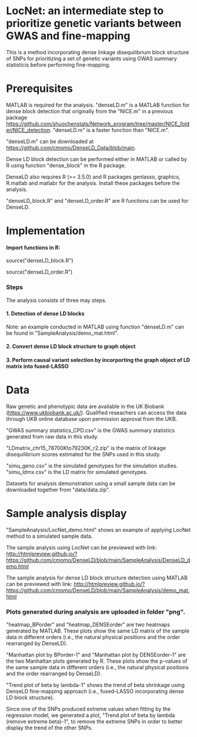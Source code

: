 # LocNet: an intermediate step to prioritize genetic variants between GWAS and fine-mapping 
This is a method incorporating dense linkage disequilibrium block structure of SNPs for prioritizing a set of genetic variants using GWAS summary statisticis before performing fine-mapping. 

# Prerequisites
MATLAB is required for the analysis.
"denseLD.m" is a MATLAB function for dense block detection that originally from the "NICE.m" in a previous package https://github.com/shuochenstats/Network_program/tree/master/NICE_folder/NICE_detection. "denseLD.m" is a faster function than "NICE.m". 

"denseLD.m" can be downloaded at https://github.com/cmomo/DenseLD_Data/blob/main. 

Dense LD block detection can be performed either in MATLAB or called by R using function "dense_block" in the R package. 

DenseLD also requires R (>= 3.5.0) and R packages genlasso, graphics, R.matlab and matlabr for the analysis. Install these packages before the analysis. 

"denseLD_block.R" and "denseLD_order.R" are R functions can be used for DenseLD.

# Implementation
#### Import functions in R:
source("denseLD_block.R")

source("denseLD_order.R")

### Steps
The analysis consists of three may steps.

#### 1. Detection of dense LD blocks
Note: an example conducted in MATLAB using function "denseLD.m" can be found in "SampleAnalysis/demo_mat.html".
#### 2. Convert dense LD block structure to graph object
#### 3. Perform causal variant selection by incorporting the graph object of LD matrix into fused-LASSO


# Data

Raw genetic and phenotypic data are available in the UK Biobank (https://www.ukbiobank.ac.uk/). Qualified reseachers can access the data through UKB online database upon permission approval from the UKB. 

"GWAS summary statistics_CPD.csv" is the GWAS summary statistics generated from raw data in this study.

"LDmatrix_chr15_78700Kto79230K_r2.zip" is the matrix of linkage disequilibrium scores estimated for the SNPs used in this study. 

"simu_geno.csv" is the simulated genotypes for the simulation studies. "simu_ldmx.csv" is the LD matrix for simulated genotypes. 

Datasets for analysis demonstration using a small sample data can be downloaded together from "data/data.zip". 

# Sample analysis display
"SampleAnalysis/LocNet_demo.html" shows an example of applying LocNet method to a simulated sample data. 

The sample analysis using LocNet can be previewed with link: http://htmlpreview.github.io/?https://github.com/cmomo/DenseLD/blob/main/SampleAnalysis/DenseLD_demo.html

The sample analysis for dense LD block structure detection using MATLAB can be previewed with link: http://htmlpreview.github.io/?https://github.com/cmomo/DenseLD/blob/main/SampleAnalysis/demo_mat.html


### Plots generated during analysis are uploaded in folder "png". 
"heatmap_BPorder" and "heatmap_DENSEorder" are two heatmaps generated by MATLAB. These plots show the same LD matrix of the sample data in different orders (i.e., the natural physical positions and the order rearranged by DenseLD).

"Manhattan plot by BPorder-1" and "Manhattan plot by DENSEorder-1" are the two Manhattan plots generated by R. These plots show the p-values of the same sample data in different orders (i.e., the natural physical positions and the order rearranged by DenseLD).

"Trend plot of beta by lambda-1" shows the trend of beta shrinkage using DenseLD fine-mapping approach (i.e., fused-LASSO incorporating dense LD block structure).

Since one of the SNPs produced extreme values when fitting by the regression model, we generated a plot, "Trend plot of beta by lambda (remove extreme beta)-1", to remove the extreme SNPs in order to better display the trend of the other SNPs. 
